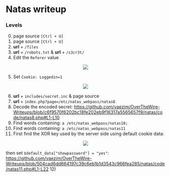 # Natas writeup

### Levels
0) page source `[Ctrl + U]`
1) page source `[Ctrl + U]`
2) **url** + `/files`
3) **url** + `/robots.txt` & **url** + `/s3cr3t/`
4) Edit the `Referer` value

<p align="center">
  <img src="https://github.com/vaezim/OverTheWire-Writeups/blob/master/natas/media/natas5.png" />
</p>

5) Set `Cookie: Loggedin=1`

<p align="center">
  <img src="https://github.com/vaezim/OverTheWire-Writeups/blob/master/natas/media/natas6.png" />
</p>

6) **url** + `includes/secret.inc` & page source
7) **url** + `index.php?page=/etc/natas_webpass/natas8`
8) Decode the encoded secret:
https://github.com/vaezim/OverTheWire-Writeups/blob/c6f9570f6202bc18fe202eb9f16317a5565657f9/natas/code/natas8.php#L1-L10
9) Find words containing: `a /etc/natas_webpass/natas10;`
10) Find words containing: `a /etc/natas_webpass/natas11`
11) First find the XOR key used by the server side using default cookie data:

<p align="center">
  <img src="https://github.com/vaezim/OverTheWire-Writeups/blob/master/natas/media/natas11.png" />
</p>

then set `$default_data["showpassword"] = "yes"`:
https://github.com/vaezim/OverTheWire-Writeups/blob/504cad6dd664197c39c6eb1b1d3543c966fea285/natas/code/natas11.php#L1-L22
12)

